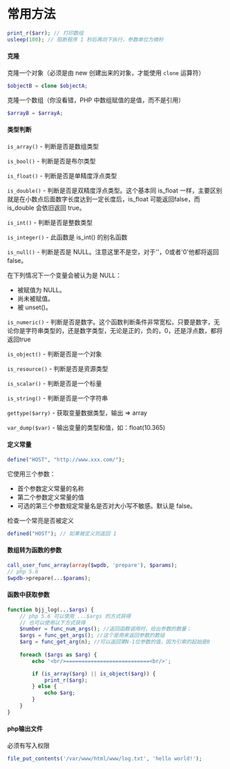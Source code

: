 # 常用方法

```php
print_r($arr); // 打印数组
usleep(100); // 阻断程序 1 秒后再向下执行，参数单位为微秒
```



#### 克隆

克隆一个对象（必须是由 new 创建出来的对象，才能使用 `clone` 运算符）

```php
$objectB = clone $objectA;
```

克隆一个数组（你没看错，PHP 中数组赋值的是值，而不是引用）

```php
$arrayB = $arrayA;
```




#### 类型判断

`is_array()` - 判断是否是数组类型

`is_bool()` - 判断是否是布尔类型

`is_float()` - 判断是否是单精度浮点类型

`is_double()` - 判断是否是双精度浮点类型。这个基本同 is_float 一样，主要区别就是在小数点后面数字长度达到一定长度后，is_float 可能返回false，而 is_double 会依旧返回 true。

`is_int()` - 判断是否是整数类型

`is_integer()` - 此函数是 is_int() 的别名函数

`is_null()` - 判断是否是 NULL。注意这里不是空，对于''，0或者'0'他都将返回false。

在下列情况下一个变量会被认为是 NULL：

- 被赋值为 NULL。
- 尚未被赋值。
- 被 unset()。

`is_numeric()` - 判断是否是数字。这个函数判断条件非常宽松，只要是数字，无论你是字符串类型的，还是数字类型，无论是正的，负的，0，还是浮点数，都将返回true

`is_object()` - 判断是否是一个对象

`is_resource()` - 判断是否是资源类型

`is_scalar()` - 判断是否是一个标量

`is_string()` - 判断是否是一个字符串

`gettype($arry)` - 获取变量数据类型，输出 => array 

`var_dump($var)` - 输出变量的类型和值，如：float(10.365) 



#### 定义常量

```php
define("HOST", "http://www.xxx.com/");
```

它使用三个参数：

- 首个参数定义常量的名称
- 第二个参数定义常量的值
- 可选的第三个参数规定常量名是否对大小写不敏感。默认是 false。

检查一个常亮是否被定义

```php
defined("HOST"); // 如果被定义则返回 1
```



#### 数组转为函数的参数

```php
call_user_func_array(array($wpdb, 'prepare'), $params);
// php 5.6
$wpdb->prepare(...$params);
```



#### 函数中获取参数

```php
function bjj_log(...$args) {
    // php 5.6 可以使用 ...$args 的方式获得
    // 也可以使用以下方式获得
    $number = func_num_args(); //返回函数调用时，给出参数的数量；
    $args = func_get_args(); //这个是用来返回参数的数组
    $arg = func_get_arg(n); //可以返回第N-1位参数的值，因为引索的起始是0
    
    foreach ($args as $arg) {
        echo '<br/>===========================<br/>';

        if (is_array($arg) || is_object($arg)) {
            print_r($arg);
        } else {
            echo $arg;
        }
    }
}
```





#### php输出文件

必须有写入权限

```php
file_put_contents('/var/www/html/www/log.txt', 'hello world!');
```
